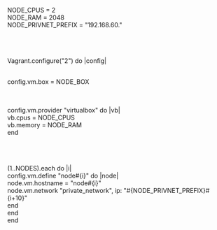 NODE_CPUS = 2<br>
NODE_RAM = 2048<br>
NODE_PRIVNET_PREFIX = "192.168.60."<br>
<br><br><br>

Vagrant.configure("2") do |config|<br><br>

  config.vm.box = NODE_BOX<br><br><br>

  config.vm.provider "virtualbox" do |vb|<br>
    vb.cpus = NODE_CPUS<br>
    vb.memory = NODE_RAM<br>
  end<br><br><br><br>


  (1..NODES).each do |i|<br>
    config.vm.define "node#{i}" do |node|<br>
      node.vm.hostname = "node#{i}"<br>
      node.vm.network "private_network", ip: "#{NODE_PRIVNET_PREFIX}#{i+10}"<br>
    end<br>
  end<br>
end<br>
